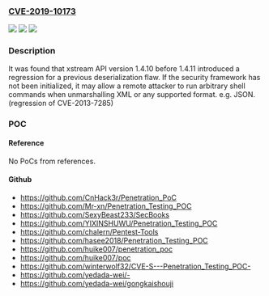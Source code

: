 ### [CVE-2019-10173](https://cve.mitre.org/cgi-bin/cvename.cgi?name=CVE-2019-10173)
![](https://img.shields.io/static/v1?label=Product&message=xstream&color=blue)
![](https://img.shields.io/static/v1?label=Version&message=n%2Fa&color=blue)
![](https://img.shields.io/static/v1?label=Vulnerability&message=CWE-94&color=brighgreen)

### Description

It was found that xstream API version 1.4.10 before 1.4.11 introduced a regression for a previous deserialization flaw. If the security framework has not been initialized, it may allow a remote attacker to run arbitrary shell commands when unmarshalling XML or any supported format. e.g. JSON. (regression of CVE-2013-7285)

### POC

#### Reference
No PoCs from references.

#### Github
- https://github.com/CnHack3r/Penetration_PoC
- https://github.com/Mr-xn/Penetration_Testing_POC
- https://github.com/SexyBeast233/SecBooks
- https://github.com/YIXINSHUWU/Penetration_Testing_POC
- https://github.com/chalern/Pentest-Tools
- https://github.com/hasee2018/Penetration_Testing_POC
- https://github.com/huike007/penetration_poc
- https://github.com/huike007/poc
- https://github.com/winterwolf32/CVE-S---Penetration_Testing_POC-
- https://github.com/yedada-wei/-
- https://github.com/yedada-wei/gongkaishouji

